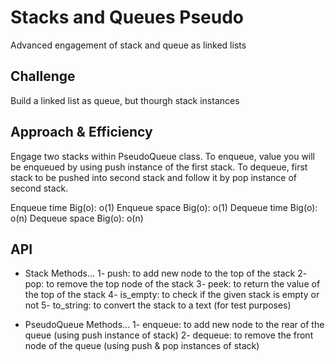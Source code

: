 # Stacks and Queues Pseudo

Advanced engagement of stack and queue as linked lists

## Challenge

Build a linked list as queue, but thourgh stack instances

## Approach & Efficiency

Engage two stacks within PseudoQueue class. To enqueue, value you will be enqueued by using push instance of the first stack. To dequeue, first stack to be pushed into second stack and follow it by pop instance of second stack.

Enqueue time Big(o): o(1)
Enqueue space Big(o): o(1)
Dequeue time Big(o): o(n)
Dequeue space Big(o): o(n)

## API

- Stack Methods...
  1- push: to add new node to the top of the stack
  2- pop: to remove the top node of the stack
  3- peek: to return the value of the top of the stack
  4- is_empty: to check if the given stack is empty or not
  5- to_string: to convert the stack to a text (for test purposes)

- PseudoQueue Methods...
  1- enqueue: to add new node to the rear of the queue (using push instance of stack)
  2- dequeue: to remove the front node of the queue (using push & pop instances of stack)
